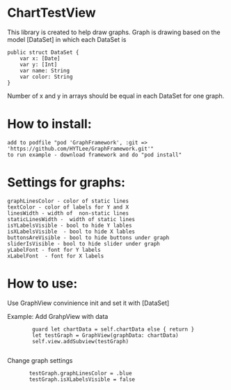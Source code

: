 # ChartTestView

This library is created to help draw graphs.
Graph is drawing based on the model [DataSet] in which each DataSet is
```
public struct DataSet {
    var x: [Date]
    var y: [Int]
    var name: String
    var color: String
}
```
Number of x and y in arrays should be equal in each DataSet for one graph.

# How to install: 
    add to podfile "pod 'GraphFramework', :git => 'https://github.com/HYTLee/GraphFramework.git'"
    to run example - download framework and do "pod install"

# Settings for graphs:
    graphLinesColor - color of static lines
    textColor - color of labels for Y and X
    linesWidth - width of  non-static lines
    staticLinesWidth -  width of static lines
    isYLabelsVisible - bool to hide Y lables
    isXLabelsVisible  - bool to hide X lables
    buttonsAreVisible - bool to hide buttons under graph
    sliderIsVisible - bool to hide slider under graph 
    yLabelFont - font for Y labels
    xLabelFont  - font for X labels
    
# How to use: 

Use  GraphView convinience init and set it with [DataSet]

Example: 
Add GrahpView with data 
```
        guard let chartData = self.chartData else { return }
        let testGraph = GraphView(graphData: chartData)
        self.view.addSubview(testGraph)
       
 ```
 Change graph settings 
 ```
        testGraph.graphLinesColor = .blue
        testGraph.isXLabelsVisible = false
 ```
 
 
 
